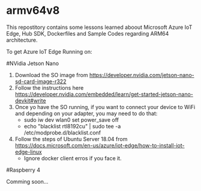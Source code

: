 # armv64v8

This repostitory contains some lessons learned aboout Microsoft Azure IoT Edge, Hub SDK, Dockerfiles and Sample Codes regarding ARM64 architecture.

To get Azure IoT Edge Running on:

#NVidia Jetson Nano

1. Download the SO image from https://developer.nvidia.com/jetson-nano-sd-card-image-r322
2. Follow the instructions here https://developer.nvidia.com/embedded/learn/get-started-jetson-nano-devkit#write
3. Once yo have the SO running, if you want to connect your device to WiFi and depending on your adapter, you may need to do that:
    - sudo iw dev wlan0 set power_save off
    - echo "blacklist rtl8192cu" | sudo tee -a /etc/modprobe.d/blacklist.conf
4. Follow the steps of Ubuntu Server 18.04 from https://docs.microsoft.com/en-us/azure/iot-edge/how-to-install-iot-edge-linux
    - Ignore docker client erros if you face it.

#Raspberry 4

Comming soon...